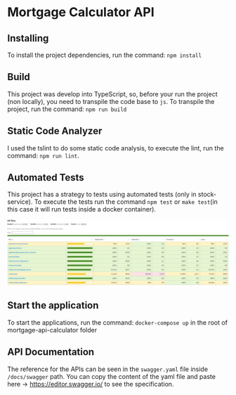# Mortgage Calculator API

## Installing

To install the project dependencies, run the command: `npm install`

## Build

This project was develop into TypeScript, so, before your run the project (non locally), you need to transpile the code base to `js`. To transpile the project, run the command: `npm run build`

## Static Code Analyzer

I used the tslint to do some static code analysis, to execute the lint, run the command: `npm run lint`.

## Automated Tests

This project has a strategy to tests using automated tests (only in stock-service). To execute the tests run the command `npm test` or `make test`(in this case it will run tests inside a docker container).

![Test coverage](/docs//images/test-coverage.jpg)

## Start the application

To start the applications, run the command: `docker-compose up` in the root of mortgage-api-calculator folder

## API Documentation

The reference for the APIs can be seen in the `swagger.yaml` file inside `/docs/swagger` path. You can copy the content of the yaml file and paste here -> https://editor.swagger.io/ to see the specification.
